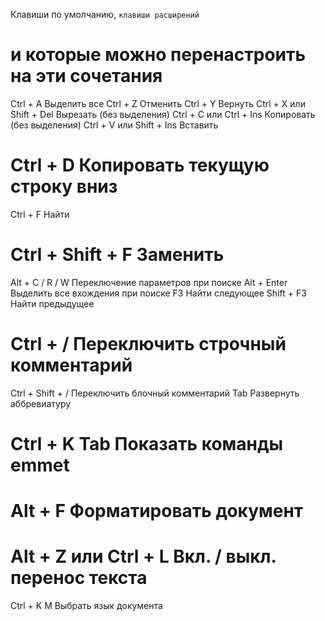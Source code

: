 Клавиши по умолчанию, `клавиши расширений`
# и которые можно перенастроить на эти сочетания

Ctrl + A  Выделить все
Ctrl + Z  Отменить
Ctrl + Y  Вернуть
Ctrl + X или Shift + Del  Вырезать (без выделения)
Ctrl + C или Ctrl + Ins  Копировать (без выделения)
Ctrl + V или Shift + Ins  Вставить
# Ctrl + D  Копировать текущую строку вниз
Ctrl + F  Найти
# Ctrl + Shift + F  Заменить
Alt + C / R / W  Переключение параметров при поиске
Alt + Enter  Выделить все вхождения при поиске
F3  Найти следующее
Shift + F3  Найти предыдущее
# Ctrl + /  Переключить строчный комментарий
Ctrl + Shift + /  Переключить блочный комментарий
Tab  Развернуть аббревиатуру
# Ctrl + K    Tab  Показать команды emmet
# Alt + F  Форматировать документ
# Alt + Z или Ctrl + L  Вкл. / выкл. перенос текста
Ctrl + K    M  Выбрать язык документа